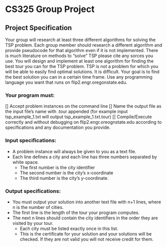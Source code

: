 # CS325 Group Project

## Project Specification
Your group will research at least three different algorithms for solving the TSP problem. Each group member should research a different algorithm and provide pseudocode for that algorithm even if it is not implemented. There is much literature on methods to “solve” TSP please cite any sorces you use. You will design and implement at least one algorithm for finding the best tour you can for the TSP problem. TSP is not a problem for which you will be able to easily find optimal solutions. It is difficult. Your goal is to find the best solution you can in a certain time frame. Use any programming language you want that runs on flip2.engr.oregonstate.edu.

### Your program must:
[] Accept problem instances on the command line
[] Name the output file as the input file’s name with .tour appended (for example input tsp_example_1.txt will output tsp_example_1.txt.tour)
[] Compile/Execute correctly and without debugging on flip2.engr.oreognstate.edu according to specifications and any documentation you provide.

### Input specifications:
- A problem instance will always be given to you as a text file.
- Each line defines a city and each line has three numbers separated by white space.
  - The first number is the city identifier
  - The second number is the city’s x-coordinate
  - The third number is the city’s y-coordinate.

### Output specifications:
- You must output your solution into another text file with n+1 lines, where n is the number of cities.
- The first line is the length of the tour your program computes.
- The next n lines should contain the city identifiers in the order they are visited by your tour.
  - Each city must be listed exactly once in this list.
  - This is the certificate for your solution and your solutions will be checked. If they are not valid you will not receive credit for them.
